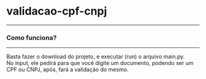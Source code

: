 # validacao-cpf-cnpj

---

### Como funciona?
---

Basta fazer o download do projeto, e executar (run) o arquivo main.py. </br>
No input, ele pedirá para que você digite um documento, podendo ser um CPF ou CNPJ, após, fará a validação do mesmo.
